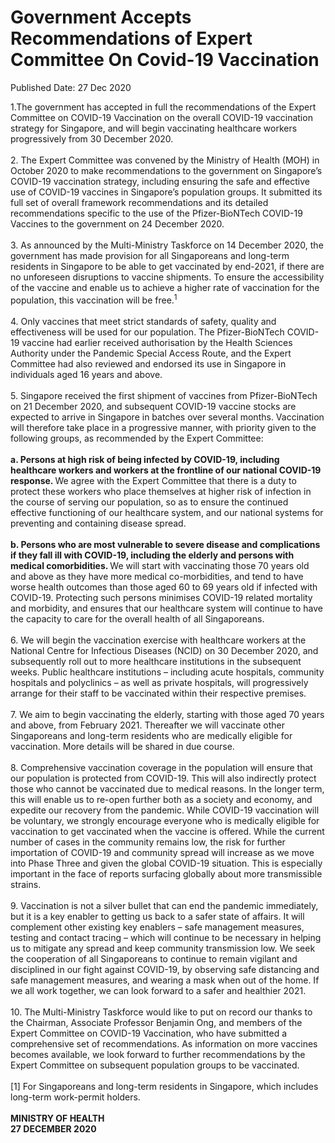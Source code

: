 <html>
    <meta http-equiv="Content-Type" content="text/html; charset=utf-8"/>
    <meta charset="utf-8"/>
    <title>Government Accepts Recommendations of Expert Committee On Covid-19 Vaccination</title>
    <body><h1>Government Accepts Recommendations of Expert Committee On Covid-19 Vaccination</h1>
    <p>Published Date: 27 Dec 2020</p> 1.The government has accepted in full the recommendations of the Expert Committee on COVID-19 Vaccination on the overall COVID-19 vaccination strategy for Singapore, and will begin vaccinating healthcare workers progressively from 30 December 2020. 
<br>
<br>2. The Expert Committee was convened by the Ministry of Health (MOH) in October 2020 to make recommendations to the government on Singapore’s COVID-19 vaccination strategy, including ensuring the safe and effective use of COVID-19 vaccines in Singapore’s population groups. It submitted its full set of overall framework recommendations and its detailed recommendations specific to the use of the Pfizer-BioNTech COVID-19 Vaccines to the government on 24 December 2020. 
<br>
<br>3. As announced by the Multi-Ministry Taskforce on 14 December 2020, the government has made provision for all Singaporeans and long-term residents in Singapore to be able to get vaccinated by end-2021, if there are no unforeseen disruptions to vaccine shipments. To ensure the accessibility of the vaccine and enable us to achieve a higher rate of vaccination for the population, this vaccination will be free.<sup>1</sup>  
<br>
<br>4. Only vaccines that meet strict standards of safety, quality and effectiveness will be used for our population. The Pfizer-BioNTech COVID-19 vaccine had earlier received authorisation by the Health Sciences Authority under the Pandemic Special Access Route, and the Expert Committee had also reviewed and endorsed its use in Singapore in individuals aged 16 years and above. 
<br>	
<br>5. Singapore received the first shipment of vaccines from Pfizer-BioNTech on 21 December 2020, and subsequent COVID-19 vaccine stocks are expected to arrive in Singapore in batches over several months. Vaccination will therefore take place in a progressive manner, with priority given to the following groups, as recommended by the Expert Committee: 
<br>
<br><strong>a. Persons at high risk of being infected by COVID-19, including healthcare workers and workers at the frontline of our national COVID-19 response. </strong>We agree with the Expert Committee that there is a duty to protect these workers who place themselves at higher risk of infection in the course of serving our population, so as to ensure the continued effective functioning of our healthcare system, and our national systems for preventing and containing disease spread.  
<br>
<br><strong>b. Persons who are most vulnerable to severe disease and complications if they fall ill with COVID-19, including the elderly and persons with medical comorbidities. </strong>We will start with vaccinating those 70 years old and above as they have more medical co-morbidities, and tend to have worse health outcomes than those aged 60 to 69 years old if infected with COVID-19. Protecting such persons minimises COVID-19 related mortality and morbidity, and ensures that our healthcare system will continue to have the capacity to care for the overall health of all Singaporeans. 
<br>
<br>6. We will begin the vaccination exercise with healthcare workers at the National Centre for Infectious Diseases (NCID) on 30 December 2020, and subsequently roll out to more healthcare institutions in the subsequent weeks. Public healthcare institutions – including acute hospitals, community hospitals and polyclinics – as well as private hospitals, will progressively arrange for their staff to be vaccinated within their respective premises. 
<br>
<br>7. We aim to begin vaccinating the elderly, starting with those aged 70 years and above, from February 2021. Thereafter we will vaccinate other Singaporeans and long-term residents who are medically eligible for vaccination. More details will be shared in due course. 
<br>
<br>8. Comprehensive vaccination coverage in the population will ensure that our population is protected from COVID-19. This will also indirectly protect those who cannot be vaccinated due to medical reasons. In the longer term, this will enable us to re-open further both as a society and economy, and expedite our recovery from the pandemic. While COVID-19 vaccination will be voluntary, we strongly encourage everyone who is medically eligible for vaccination to get vaccinated when the vaccine is offered. While the current number of cases in the community remains low, the risk for further importation of COVID-19 and community spread will increase as we move into Phase Three and given the global COVID-19 situation. This is especially important in the face of reports surfacing globally about more transmissible strains.
<br>
<br>9. Vaccination is not a silver bullet that can end the pandemic immediately, but it is a key enabler to getting us back to a safer state of affairs. It will complement other existing key enablers – safe management measures, testing and contact tracing – which will continue to be necessary in helping us to mitigate any spread and keep community transmission low. We seek the cooperation of all Singaporeans to continue to remain vigilant and disciplined in our fight against COVID-19, by observing safe distancing and safe management measures, and wearing a mask when out of the home. If we all work together, we can look forward to a safer and healthier 2021.
<br>
<br>10. The Multi-Ministry Taskforce would like to put on record our thanks to the Chairman, Associate Professor Benjamin Ong, and members of the Expert Committee on COVID-19 Vaccination, who have submitted a comprehensive set of recommendations. As information on more vaccines becomes available, we look forward to further recommendations by the Expert Committee on subsequent population groups to be vaccinated.  
<br>
<br>[1] For Singaporeans and long-term residents in Singapore, which includes long-term work-permit holders.<br>
<br><strong>MINISTRY OF HEALTH
<br>27 DECEMBER 2020</strong></body>
</html>